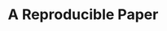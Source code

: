 ---
id: "repro" # nochmal überlegen
method: "Seminar"
institution: "Fakultät für Psychologie und Bewegungswissenschaft"
title: "A Reproducible Paper"
title_project:
title_short: "Repro"
period: "Sep 24 ­­- Sep 25 (12 months)"
foerderlinie: "Fachspezifische Data Literacy"
round: "3"
filter: "3"
lecture2go:
uhh_url: "https://www.hcl.uni-hamburg.de/ddlitlab/data-literacy-lehrlabor/dritte-foerderrunde/09-repro.html"
contributors: "Justus Johannes Reihs, Dr. Lennart Wittkuhn"
quote:
text: |
    ## Ausrichtung des Projekts

    Die Forschung sollte reproduzierbar sein. Die gleiche Analyse der gleichen Daten sollte das gleiche Ergebnis liefern. Das klingt zunächst selbstverständlich, aber viele Untersuchungen zeigen, dass ein großer Teil der wissenschaftlichen Literatur in verschiedenen Disziplinen nicht reproduzierbar ist. Forschungsdaten und Analysecodes werden oft nicht ohne weiteres weitergegeben, so dass es für andere Forscher praktisch keine Möglichkeit gibt, veröffentlichte wissenschaftliche Ergebnisse unabhängig zu überprüfen. In einigen Fällen sind nicht einmal die Wissenschaftler, die die Forschung durchgeführt haben, in der Lage, ihre eigenen Ergebnisse zu reproduzieren, und das nicht lange nach der Veröffentlichung der Arbeit. Die Investition der Öffentlichkeit in eine bestimmte Forschungsstudie beschränkt sich häufig auf einen - häufig kostenpflichtigen - Artikel im PDF-Format auf der Website eines gewinnorientierten Verlags.

    Die reproduzierbare Durchführung von Forschungsarbeiten wird durch mindestens zwei Faktoren erschwert: Erstens sind die Anreize in der akademischen Forschung nicht förderlich, da die Quantität der Veröffentlichungen und der Impact-Faktor der Zeitschriften, in denen sie veröffentlicht werden, bei Einstellungen und Beförderungen häufig immer noch stärker berücksichtigt werden als die Qualität, Robustheit und Reproduzierbarkeit der Arbeit. Zweitens ist es tatsächlich schwierig, Forschung reproduzierbar zu machen, und angehende Forscher erhalten oft keine gezielte und umfassende Ausbildung in den einschlägigen Praktiken und Instrumenten.

    Dieselben Ergebnisse auf einem anderen Computer zu reproduzieren, ist oft kein triviales Problem. So müssen beispielsweise nicht nur der gesamte Code und alle Daten in einem zugänglichen Format verfügbar sein, sondern es muss auch die gleiche Software (oder Rechenumgebung) nachgebildet werden können. Generell stellt die reproduzierbare und transparente Verwaltung von Forschungsergebnissen über den gesamten Lebenszyklus hinweg - von der ersten Idee bis zur Veröffentlichung und darüber hinaus - eine große Herausforderung dar. Glücklicherweise können Wissenschaftler von Praktiken und Werkzeugen aus anderen Disziplinen lernen, insbesondere aus der Softwaretechnik, die die gemeinsame Arbeit an digitalen Objekten wie Code und Daten erheblich professionalisiert haben. Dazu gehören unter anderem die Nachverfolgung von Änderungen an digitalen Objekten mithilfe von Versionskontrollsystemen wie Git, bewährte Verfahren für die Code- und Datenverwaltung sowie die Schaffung stabiler und transportabler Berechnungsumgebungen mithilfe von Softwarecontainern wie Docker.

    Dieser Kurs bietet eine Einführung in Werkzeuge und Praktiken, die es angehenden Wissenschaftlern ermöglichen, ihre Forschung reproduzierbar durchzuführen. Für eine effektivere Arbeit und bessere Wissenschaft.

    ## Projektumsetzung

    Nach dem erfolgreichen Ansatz unseres vorherigen Kurses über „Versionskontrolle von Code und Daten mit Git“ werden wir uns auf die Entwicklung einer Online-Lernressource mit dem vorläufigen Titel „The Repro Book“ konzentrieren, nach dem Vorbild unseres „Version Control Book“. Dieser Online-Leitfaden wird an die Struktur des Seminars angepasst und dient als Lehrbuch für den Kurs. Während des Kurses werden die Teilnehmer in jeder Sitzung ein neues Konzept kennenlernen und dann das neu erlernte Werkzeug oder die neu erlernte Praxis mit praktischen Übungen umsetzen. Diese Übungen konzentrieren sich auf die Arbeit an einem kleinen Forschungsprojekt von der Konzeption bis zur Verbreitung, wobei die Methoden für reproduzierbare Forschung, die im Kurs vorgestellt werden.

image: "https://www.hcl.uni-hamburg.de/20488143/scott-graham-unsplash-e658f7c582423b337255416c68be9108539f2f00.jpg"
image_credit: "Scott Graham / unsplash"
link_external: "https://lennartwittkuhn.com/repro-book/, https://lennartwittkuhn.com/version-%20control-book/"
stine:
---